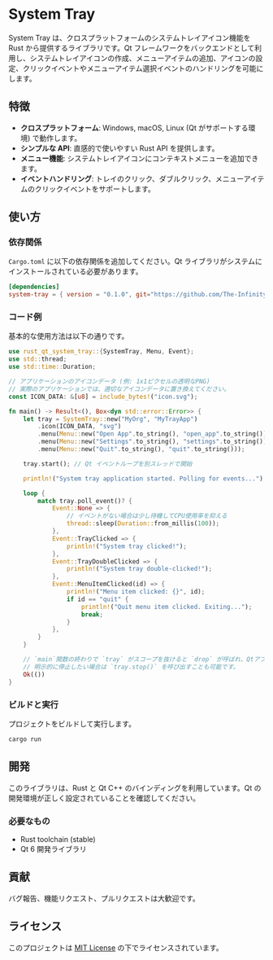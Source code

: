 # System Tray

System Tray は、クロスプラットフォームのシステムトレイアイコン機能を Rust から提供するライブラリです。Qt フレームワークをバックエンドとして利用し、システムトレイアイコンの作成、メニューアイテムの追加、アイコンの設定、クリックイベントやメニューアイテム選択イベントのハンドリングを可能にします。

## 特徴

- **クロスプラットフォーム**: Windows, macOS, Linux (Qt がサポートする環境) で動作します。
- **シンプルな API**: 直感的で使いやすい Rust API を提供します。
- **メニュー機能**: システムトレイアイコンにコンテキストメニューを追加できます。
- **イベントハンドリング**: トレイのクリック、ダブルクリック、メニューアイテムのクリックイベントをサポートします。

## 使い方

### 依存関係

`Cargo.toml` に以下の依存関係を追加してください。Qt ライブラリがシステムにインストールされている必要があります。

```toml
[dependencies]
system-tray = { version = "0.1.0", git="https://github.com/The-Infinitysrust.system-tray" } # 最新のバージョンに合わせてください
```

### コード例

基本的な使用方法は以下の通りです。

```rust
use rust_qt_system_tray::{SystemTray, Menu, Event};
use std::thread;
use std::time::Duration;

// アプリケーションのアイコンデータ (例: 1x1ピクセルの透明なPNG)
// 実際のアプリケーションでは、適切なアイコンデータに置き換えてください。
const ICON_DATA: &[u8] = include_bytes!("icon.svg");

fn main() -> Result<(), Box<dyn std::error::Error>> {
    let tray = SystemTray::new("MyOrg", "MyTrayApp")
        .icon(ICON_DATA, "svg")
        .menu(Menu::new("Open App".to_string(), "open_app".to_string()))
        .menu(Menu::new("Settings".to_string(), "settings".to_string()))
        .menu(Menu::new("Quit".to_string(), "quit".to_string()));

    tray.start(); // Qt イベントループを別スレッドで開始

    println!("System tray application started. Polling for events...");

    loop {
        match tray.poll_event()? {
            Event::None => {
                // イベントがない場合は少し待機してCPU使用率を抑える
                thread::sleep(Duration::from_millis(100));
            },
            Event::TrayClicked => {
                println!("System tray clicked!");
            },
            Event::TrayDoubleClicked => {
                println!("System tray double-clicked!");
            },
            Event::MenuItemClicked(id) => {
                println!("Menu item clicked: {}", id);
                if id == "quit" {
                    println!("Quit menu item clicked. Exiting...");
                    break;
                }
            },
        }
    }

    // `main`関数の終わりで `tray` がスコープを抜けると `drop` が呼ばれ、Qtアプリが停止します。
    // 明示的に停止したい場合は `tray.stop()` を呼び出すことも可能です。
    Ok(())
}
```

### ビルドと実行

プロジェクトをビルドして実行します。

```bash
cargo run
```

## 開発

このライブラリは、Rust と Qt C++ のバインディングを利用しています。Qt の開発環境が正しく設定されていることを確認してください。

### 必要なもの

- Rust toolchain (stable)
- Qt 6 開発ライブラリ

## 貢献

バグ報告、機能リクエスト、プルリクエストは大歓迎です。

## ライセンス

このプロジェクトは [MIT License](https://www.google.com/search?q=LICENSE) の下でライセンスされています。

